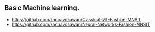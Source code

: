 ## Basic Machine learning. 
- https://github.com/kannavdhawan/Classical-ML-Fashion-MNSIT
- https://github.com/kannavdhawan/Neural-Networks-Fashion-MNSIT
